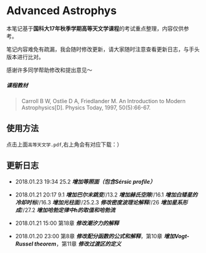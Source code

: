 # Advanced Astrophys

本笔记基于**国科大17年秋季学期高等天文学课程**的考试重点整理，内容仅供参考。

笔记内容难免有疏漏，我会随时修改更新，请大家随时注意查看更新日志，与手头版本进行比对。

感谢许多同学帮助修改和提出意见～

##### 课程教材
> Carroll B W, Ostlie D A, Friedlander M. An Introduction to Modern Astrophysics[D]. Physics Today, 1997, 50(5):66-67.

## 使用方法
点击上面`高等天文学.pdf`,右上角会有对应下载：）

## 更新日志
- 2018.01.23 19:34 25.2 _**增加等照面（包含Sérsic profile）**_

- 2018.01.21 20:17 9.1 _**增加巴尔末跳变**_//13.2 _**增加赫氏空隙**_//16.1 _**增加白矮星的冷却时标**_//16.3 _**增加光柱面**_//25.2.3 _**修改密度波理论解释**_//26 _**增加星系形成**_//27.2 _**增加哈勃定律中h的取值和哈勃流**_

- 2018.01.21 15:00 第18章 _**修改潮汐力的解释**_

- 2018.01.20 23:00 第8章 _**修改配分函数的公式和解释**_，第10章 _**增加Vogt-Russel theorem**_，第11章 _**修改过渡区的定义**_


